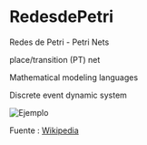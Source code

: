 # RedesdePetri
Redes de Petri - Petri Nets

place/transition (PT) net

Mathematical modeling languages

Discrete event dynamic system





![Ejemplo](https://upload.wikimedia.org/wikipedia/commons/f/fe/Detailed_petri_net.png)

Fuente : [Wikipedia](https://en.wikipedia.org/wiki/Petri_net)
